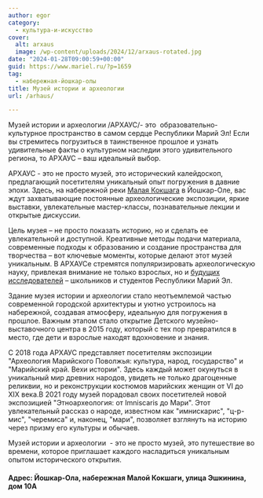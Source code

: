 ```yaml
---
author: egor
category:
  - культура-и-искусство
cover:
  alt: arxaus
  image: /wp-content/uploads/2024/12/arxaus-rotated.jpg
date: "2024-01-28T09:00:59+00:00"
guid: https://www.mariel.ru/?p=1659
tag:
  - набережная-йошкар-олы
title: Музей истории и археологии
url: /arhaus/

---
```

Музей истории и археологии /АРХАУС/\- это  образовательно\-культурное пространство в самом сердце Республики Марий Эл! Если вы стремитесь погрузиться в таинственное прошлое и узнать удивительные факты о культурном наследии этого удивительного региона, то АРХАУС – ваш идеальный выбор.

АРХАУС \- это не просто музей, это исторический калейдоскоп, предлагающий посетителям уникальный опыт погружения в давние эпохи. Здесь, на набережной реки [Малая Кокшага](/malaya-kokshaga/) в Йошкар-Оле, вас ждут захватывающие постоянные археологические экспозиции, яркие выставки, увлекательные мастер-классы, познавательные лекции и открытые дискуссии.

Цель музея – не просто показать историю, но и сделать ее увлекательной и доступной. Креативные методы подачи материала, современные подходы к образованию и создание пространства для творчества – вот ключевые моменты, которые делают этот музей уникальным. В АРХАУСе стремятся популяризировать археологическую науку, привлекая внимание не только взрослых, но и [будущих исследователей](/detskie-malye-evseevskie-chteniya/) – школьников и студентов Республики Марий Эл.

Здание музея истории и археологии стало неотъемлемой частью современной городской архитектуры и уютно устроилось на набережной, создавая атмосферу, идеальную для погружения в прошлое. Важным этапом стало открытие Детского музейно-выставочного центра в 2015 году, который с тех пор превратился в место, где дети и взрослые находят вдохновение и знания.

С 2018 года АРХАУС представляет посетителям экспозиции "Археология Марийского Поволжья: культура, народ, государство" и "Марийский край. Вехи истории". Здесь каждый может окунуться в уникальный мир древних народов, увидеть не только драгоценные реликвии, но и реконструкции костюмов марийских женщин от VI до XIX века.В 2021 году музей порадовал своих посетителей новой экспозицией "Этноархеология: от Imniscaris до Мари". Этот увлекательный рассказ о народе, известном как "имнискарис", "ц-р-мис", "черемиса" и, наконец, "мари", позволяет взглянуть на историю через призму его культуры и обычаев.

Музей истории и археологии  \- это не просто музей, это путешествие во времени, которое приглашает каждого насладиться уникальным опытом исторического открытия.

#### Адрес: Йошкар-Ола, набережная Малой Кокшаги, улица Эшкинина, дом 10А
